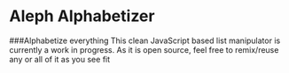 # Aleph Alphabetizer
###Alphabetize everything
This clean JavaScript based list manipulator is currently a work in progress. As it is open source, feel free to remix/reuse any or all of it as you see fit
